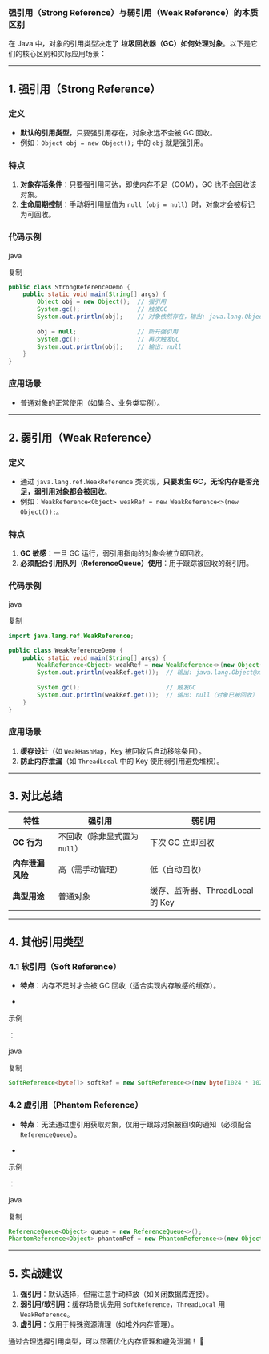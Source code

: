 ### **强引用（Strong Reference）与弱引用（Weak Reference）的本质区别**

在 Java 中，对象的引用类型决定了 **垃圾回收器（GC）如何处理对象**。以下是它们的核心区别和实际应用场景：

------

## **1. 强引用（Strong Reference）**

### **定义**

- **默认的引用类型**，只要强引用存在，对象永远不会被 GC 回收。
- 例如：`Object obj = new Object();` 中的 `obj` 就是强引用。

### **特点**

1. **对象存活条件**：只要强引用可达，即使内存不足（OOM），GC 也不会回收该对象。
2. **生命周期控制**：手动将引用赋值为 `null`（`obj = null`）时，对象才会被标记为可回收。

### **代码示例**

java

复制

```java
public class StrongReferenceDemo {
    public static void main(String[] args) {
        Object obj = new Object();  // 强引用
        System.gc();                // 触发GC
        System.out.println(obj);    // 对象依然存在，输出: java.lang.Object@xxxxxx
        
        obj = null;                 // 断开强引用
        System.gc();                // 再次触发GC
        System.out.println(obj);    // 输出: null
    }
}
```

### **应用场景**

- 普通对象的正常使用（如集合、业务类实例）。

------

## **2. 弱引用（Weak Reference）**

### **定义**

- 通过 `java.lang.ref.WeakReference` 类实现，**只要发生 GC，无论内存是否充足，弱引用对象都会被回收**。
- 例如：`WeakReference<Object> weakRef = new WeakReference<>(new Object());`。

### **特点**

1. **GC 敏感**：一旦 GC 运行，弱引用指向的对象会被立即回收。
2. **必须配合引用队列（ReferenceQueue）使用**：用于跟踪被回收的弱引用。

### **代码示例**

java

复制

```java
import java.lang.ref.WeakReference;

public class WeakReferenceDemo {
    public static void main(String[] args) {
        WeakReference<Object> weakRef = new WeakReference<>(new Object());
        System.out.println(weakRef.get());  // 输出: java.lang.Object@xxxxxx
        
        System.gc();                        // 触发GC
        System.out.println(weakRef.get());  // 输出: null（对象已被回收）
    }
}
```

### **应用场景**

1. **缓存设计**（如 `WeakHashMap`，Key 被回收后自动移除条目）。
2. **防止内存泄漏**（如 `ThreadLocal` 中的 Key 使用弱引用避免堆积）。

------

## **3. 对比总结**

| **特性**         | **强引用**                    | **弱引用**                       |
| ---------------- | ----------------------------- | -------------------------------- |
| **GC 行为**      | 不回收（除非显式置为 `null`） | 下次 GC 立即回收                 |
| **内存泄漏风险** | 高（需手动管理）              | 低（自动回收）                   |
| **典型用途**     | 普通对象                      | 缓存、监听器、ThreadLocal 的 Key |

------

## **4. 其他引用类型**

### **4.1 软引用（Soft Reference）**

- **特点**：内存不足时才会被 GC 回收（适合实现内存敏感的缓存）。

- 

  示例

  ：

  java

  复制

  ```java
  SoftReference<byte[]> softRef = new SoftReference<>(new byte[1024 * 1024]);
  ```

### **4.2 虚引用（Phantom Reference）**

- **特点**：无法通过虚引用获取对象，仅用于跟踪对象被回收的通知（必须配合 `ReferenceQueue`）。

- 

  示例

  ：

  java

  复制

  ```java
  ReferenceQueue<Object> queue = new ReferenceQueue<>();
  PhantomReference<Object> phantomRef = new PhantomReference<>(new Object(), queue);
  ```

------

## **5. 实战建议**

1. **强引用**：默认选择，但需注意手动释放（如关闭数据库连接）。
2. **弱引用/软引用**：缓存场景优先用 `SoftReference`，`ThreadLocal` 用 `WeakReference`。
3. **虚引用**：仅用于特殊资源清理（如堆外内存管理）。

通过合理选择引用类型，可以显著优化内存管理和避免泄漏！ 🚀